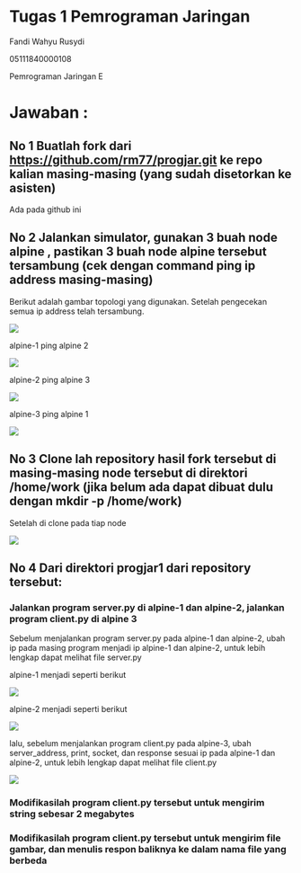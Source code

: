 # Tugas 1 Pemrograman Jaringan

Fandi Wahyu Rusydi

05111840000108

Pemrograman Jaringan E

# Jawaban :

## No 1 Buatlah fork dari https://github.com/rm77/progjar.git ke repo kalian masing-masing (yang sudah disetorkan ke asisten)

Ada pada github ini

## No 2 Jalankan simulator, gunakan 3 buah node alpine , pastikan 3 buah node alpine tersebut tersambung (cek dengan command ping ip address masing-masing)

Berikut adalah gambar topologi yang digunakan. Setelah pengecekan semua ip address telah tersambung.

![](https://github.com/Asmophel/Pemrograman_Jaringan_E/blob/master/progjar1/img1/1.PNG)

alpine-1 ping alpine 2

![](https://github.com/Asmophel/Pemrograman_Jaringan_E/blob/master/progjar1/img1/2.PNG)

alpine-2 ping alpine 3

![](https://github.com/Asmophel/Pemrograman_Jaringan_E/blob/master/progjar1/img1/3.PNG)

alpine-3 ping alpine 1

![](https://github.com/Asmophel/Pemrograman_Jaringan_E/blob/master/progjar1/img1/4.PNG)

## No 3 Clone lah repository hasil fork tersebut di masing-masing node tersebut di direktori /home/work (jika belum ada dapat dibuat dulu dengan mkdir -p /home/work)

Setelah di clone pada tiap node

![](https://github.com/Asmophel/Pemrograman_Jaringan_E/blob/master/progjar1/img1/5.PNG)

## No 4 Dari direktori progjar1 dari repository tersebut:

### Jalankan program server.py di alpine-1 dan alpine-2, jalankan program client.py di alpine 3

Sebelum menjalankan program server.py pada alpine-1 dan alpine-2, ubah ip pada masing program menjadi ip alpine-1 dan alpine-2, untuk lebih lengkap dapat melihat file server.py

alpine-1 menjadi seperti berikut

![](https://github.com/Asmophel/Pemrograman_Jaringan_E/blob/master/progjar1/img1/6.PNG)

alpine-2 menjadi seperti berikut

![](https://github.com/Asmophel/Pemrograman_Jaringan_E/blob/master/progjar1/img1/7.PNG)

lalu, sebelum menjalankan program client.py pada alpine-3, ubah server_address, print, socket, dan response sesuai ip pada alpine-1 dan alpine-2, untuk lebih lengkap dapat melihat file client.py

![](https://github.com/Asmophel/Pemrograman_Jaringan_E/blob/master/progjar1/img1/8.PNG)

### Modifikasilah program client.py tersebut untuk mengirim string sebesar 2 megabytes


### Modifikasilah program client.py tersebut untuk mengirim file gambar, dan menulis respon baliknya ke dalam nama file yang berbeda



